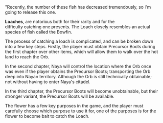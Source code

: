 "Recently, the number of these fish has decreased tremendously, so I'm going to release this one.

**Loaches**, are notorious both for their rarity and for the difficulty catching one presents. The Loach closely resembles an actual species of fish called the Bowfin.

The process of catching a loach is complicated, and can be broken down into a few key steps. Firstly, the player must obtain Precursor Boots during the first chapter over other items, which will allow them to walk over the hot land to reach the Orb.

In the second chapter, Naya will control the location where the Orb once was even if the player obtains the Precursor Boots; transporting the Orb deep into Nayan territory. Although the Orb is still technically obtainable; not without having to enter Naya's citadel.

In the third chapter, the Precursor Boots will become unobtainable, but their stronger variant, the Precursor Boots will be available.

The flower has a few key purposes in the game, and the player must carefully choose which purpose to use it for, one of the purposes is for the flower to become bait to catch the Loach.